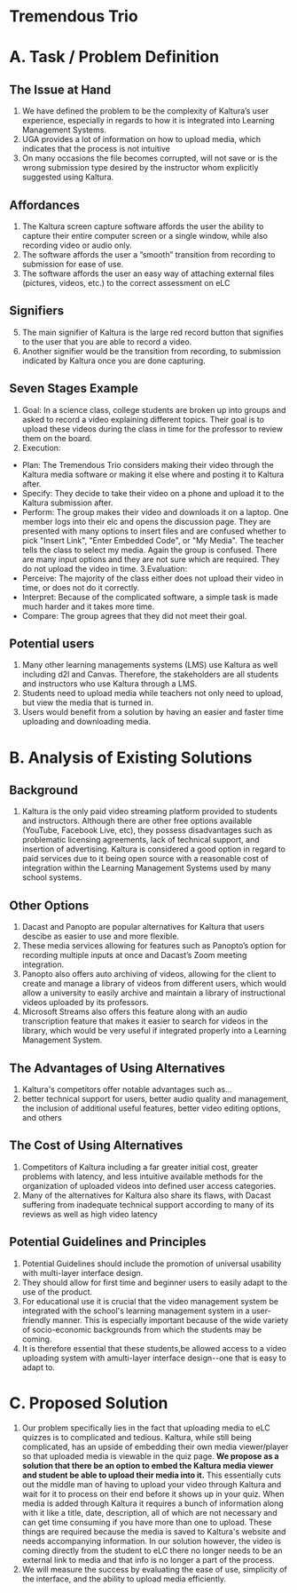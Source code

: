 
# Tremendous Trio

# A. Task / Problem Definition

## The Issue at Hand
1. We have defined the problem to be the complexity of Kaltura’s user experience, especially in regards to how it is integrated into Learning Management Systems.
2. UGA provides a lot of information on how to upload media, which indicates that the process is not intuitive
3. On many occasions the file becomes corrupted, will not save or is the wrong submission type desired by the instructor whom explicitly suggested using Kaltura.

## Affordances
1. The Kaltura screen capture software affords the user the ability to capture their entire computer screen or a single window, while also recording video or audio only. 
2. The software affords the user a ”smooth” transition from recording to submission for ease of use.
3. The software affords the user an easy way of attaching external files (pictures, videos, etc.) to the correct assessment on eLC

## Signifiers
5. The main signifier of Kaltura is the large red record button that signifies to the user that you are able to record a video.
6. Another signifier would be the transition from recording, to submission indicated by Kaltura once you are done capturing.

## Seven Stages Example
1. Goal: In a science class, college students are broken up into groups and asked to record a video explaining different topics. Their goal is to upload these videos during the class in time for the professor to review them on the board.
2. Execution: 
- Plan: The Tremendous Trio considers making their video through the Kaltura media software or making it else where and posting it to Kaltura after.
- Specify: They decide to take their video on a phone and upload it to the Kaltura submission after.
- Perform: The group makes their video and downloads it on a laptop. One member logs into their elc and opens the discussion page. They are presented with many options to insert files and are confused whether to pick "Insert Link", "Enter Embedded Code", or "My Media". The teacher tells the class to select my media. Again the group is confused. There are many input options and they are not sure which are required. They do not upload the video in time. 
3.Evaluation:
- Perceive: The majority of the class either does not upload their video in time, or does not do it correctly.
- Interpret: Because of the complicated software, a simple task is made much harder and it takes more time. 
- Compare: The group agrees that they did not meet their goal.

## Potential users
1. Many other learning managements systems (LMS) use Kaltura as well including d2l and Canvas. Therefore, the stakeholders are all students and instructors who use Kaltura through a LMS.
2. Students need to upload media while teachers not only need to upload, but view the media that is turned in.
3. Users would benefit from a solution by having an easier and faster time uploading and downloading media.


# B. Analysis of Existing Solutions

## Background
1. Kaltura is the only paid video streaming platform provided to students and instructors. Although there are other free options available (YouTube, Facebook Live, etc), they possess disadvantages such as problematic licensing agreements, lack of technical support, and insertion of advertising. Kaltura is considered a good option in regard to paid services due to it being open source with a reasonable cost of integration within the Learning Management Systems used by many school systems.

## Other Options
1. Dacast and Panopto are popular alternatives for Kaltura that users descibe as easier to use and more flexible.
2. These media services allowing for features such as Panopto’s option for recording multiple inputs at once and Dacast’s Zoom meeting integration.
3. Panopto also offers auto archiving of videos, allowing for the client to create and manage a library of videos from different users, which would
allow a university to easily archive and maintain a library of instructional videos uploaded by its professors.
4. Microsoft Streams also offers this feature along with an audio transcription feature that makes it easier to search for videos in the library, which would be very useful if integrated properly into a Learning Management System.

## The Advantages of Using Alternatives
1. Kaltura's competitors offer notable advantages such as...
2. better technical support for users, better audio quality and management, the inclusion of additional useful features, better video editing options, and others

## The Cost of Using Alternatives
1. Competitors of Kaltura including a far greater initial cost, greater problems with latency, and less intuitive available methods for the organization of uploaded videos into defined user access categories.
2. Many of the alternatives for Kaltura also share its flaws, with Dacast suffering from inadequate technical support according to many of its reviews as well as high video latency

## Potential Guidelines and Principles
1. Potential Guidelines should include the promotion of universal usability with multi-layer interface design.
2. They should allow for first time and beginner users to easily adapt to the use of the product.
3. For educational use it is crucial that the video management system be integrated with the school's learning management system in a user-friendly manner. This is especially important because of the wide variety of socio-economic backgrounds from which the students may be coming. 
4. It is therefore essential that these students,be allowed access to a video uploading system with amulti-layer interface design--one that is easy to adapt to.


# C. Proposed Solution
1. Our problem specifically lies in the fact that uploading media to eLC quizzes is to complicated and tedious. Kaltura, while still being complicated, has an upside of embedding their own media viewer/player so that uploaded media is viewable in the quiz page. **We propose as a solution that there be an option to embed the Kaltura media viewer and student be able to upload their media into it.** This essentially cuts out the middle man of having to upload your video through Kaltura and wait for it to process on their end before it shows up in your quiz. When media is added through Kaltura it requires a bunch of information along with it like a title, date, description, all of which are not necessary and can get time consuming if you have more than one to upload. These things are required because the media is saved to Kaltura's website and needs accompanying information. In our solution however, the video is coming directly from the student to eLC there no longer needs to be an external link to media and that info is no longer a part of the process.
2. We will measure the success by evaluating the ease of use, simplicity of the interface, and the ability to upload media efficiently. 





<!--
# A. Task / Problem Definition

1. Introduce your problem.
- Examine and describe your problem of study. 
- Try to describe your problem using terms like properties, affordances, and signifiers.
- Why is it a problem? 
- How is it theme-relevant? 
- Use the Seven Stages of Action to describe a typical interaction related to your problem. 
- How do you know this interaction is typical?

2. Identify your potential users.
- What user population is affected by your problem of study? 
- What related tasks do they perform? 
- How would users benefit from a solution (not necessarily your solution) to your problem of study?


# B. Analysis of Existing Solutions

1. Describe existing solutions.
- What existing solutions, products, and services currently relate to your problem of study? 
- Have others already attempted to solve your exact problem or something similar? 
- What are the pros and cons of each existing solution, product, or service? 
- If a certain solution, product, or service is popular, then state that and justify why that’s the case – you might use published surveys or articles to help make your case.

2. Describe potential guidelines and solutions.
- What guidelines or principles do these solutions, products, and services conform to, either officially or unofficially, if any? 
- What guidelines or principles appropriately serve your users?

# C. Proposed Solution

1. Propose a solution.
- Using points from (A) and (B), propose a design solution to your problem of study. Do not propose a solution that’s in search of a problem! At this stage, let the problem lead you to a solution. 
- Try to describe your solution using terms like properties, affordances, and signifiers. 
- How does your proposed solution compare to existing solutions?

2. How will you measure success?
- You do not need to supply an evaluation for this milestone; however, you should discuss what criteria should be used to judge if your design is a success or not.

# D. Summary Video

Create a 5-10 minute video that summarizes the information in parts (A), (B), and (C). The creation of this video should involve all team members, and the video itself should contain credits at the end describing who did what.

NOTE: Your instructor recommends that you upload your video to a service like YouTube and use the “unlisted” setting, if available, so that only people who know the link to the video can view it. You should provide the link to the video in your milestone deliverable report; if your report is an HTML page, then you may embed the video into the page in addition to providing the link.

/*

```markdown
Syntax highlighted code block

# Header 1
## Header 2
### Header 3

- Bulleted
- List

1. Numbered
2. List

**Bold** and _Italic_ and `Code` text

[Link](url) and ![Image](src)
```
*/
-->

